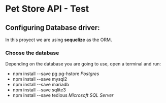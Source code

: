 # Pet Store API - Test

## Configuring Database driver:

In this proyect we are using **sequelize** as the ORM.

### Choose the database

Depending on the database you are going to use, open a terminal and run:

- npm install --save pg pg-hstore _Postgres_
- npm install --save mysql2
- npm install --save mariadb
- npm install --save sqlite3
- npm install --save tedious _Microsoft SQL Server_
